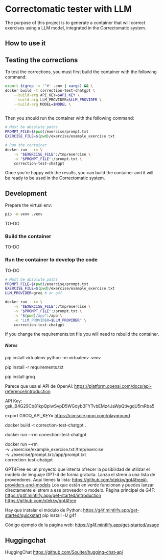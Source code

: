 # Correctomatic tester with LLM

The purpose of this project is to generate a container that will correct exercises using a LLM model,
integrated in the Correctomatic system.

## How to use it


## Testing the corrections

To test the corrections, you must first build the container with the following command:
```bash
export $(grep -v '^#' .env | xargs) && \
docker build -t correction-test-chatgpt \
    --build-arg API_KEY=$API_KEY \
    --build-arg LLM_PROVIDER=$LLM_PROVIDER \
    --build-arg MODEL=$MODEL \
    .
```

Then you should run the container with the following command:

```bash
# Must be absolute paths
PROMPT_FILE=$(pwd)/exercise/prompt.txt
EXERCISE_FILE=$(pwd)/exercise/example_exercise.txt

# Run the container
docker run --rm \
    -v "$EXERCISE_FILE":/tmp/exercise \
    -v "$PROMPT_FILE":/prompt.txt \
    correction-test-chatgpt
```

Once you're happy with the results, you can build the container and it will be ready to be used in the Correctomatic system.

## Development

Prepare the virtual env:

```bash
pip -m venv .venv
```

TO-DO

### Build the container

TO-DO



### Run the container to develop the code

TO-DO


```bash
# Must be absolute paths
PROMPT_FILE=$(pwd)/exercise/prompt.txt
EXERCISE_FILE=$(pwd)/exercise/example_exercise.txt
LLM_PROVIDER=groq # or g4f

docker run --rm \
    -v "$EXERCISE_FILE":/tmp/exercise \
    -v "$PROMPT_FILE":/prompt.txt \
    -v "$(pwd)/app":/app \
    -e "LLM_PROVIDER=$LLM_PROVIDER" \
    correction-test-chatgpt
```
If you change the requirements.txt file you will need to rebuild the container.


##### Notes


pip install virtualenv
python -m virtualenv .venv

pip install -r requirements.txt

pip install groq

Parece que usa el API de OpenAI:
https://platform.openai.com/docs/api-reference/introduction


API Key:
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


export GROQ_API_KEY=<your-api-key-here>
https://console.groq.com/playground




docker build -t correction-test-chatgpt .


docker run --rm correction-test-chatgpt


docker run --rm \
    -v ./exercise/example_exercise.txt:/tmp/exercise \
    -v ./exercise/prompt.txt:/app/prompt.txt \
    correction-test-chatgpt



GPT4Free es un proyecto que intenta ofrecer la posibilidad de utilizar el modelo de lenguaje GPT-4 de forma gratuita. Lanza el strem a una lista de proveedores.
Aquí tienes la lista: https://github.com/xtekky/gpt4free#-providers-and-models
Los que están en verde funcionan y puedes lanzar directamente el strem a ese proveedor o modelo.
Página principal de G4F:
https://g4f.mintlify.app/get-started/introduction
https://github.com/xtekky/gpt4free

Hay que instalar el módulo de Python:
https://g4f.mintlify.app/get-started/quickstart
pip install -U g4f

Código ejemplo de la página web:
https://g4f.mintlify.app/get-started/usage



## Huggingchat

HuggingChat
https://github.com/Soulter/hugging-chat-api
